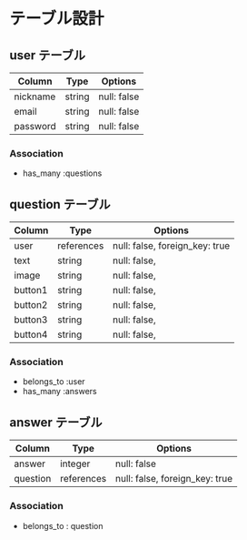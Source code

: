 # テーブル設計

## user テーブル

| Column   | Type   | Options     |
| -------- | ------ | ----------- |
| nickname | string | null: false |
| email    | string | null: false |
| password | string | null: false |

### Association
- has_many :questions
## question テーブル

| Column  | Type       | Options                        |
| ------- | ---------- | ------------------------------ |
| user    | references | null: false, foreign_key: true |
| text    | string     | null: false,     |
| image   | string     | null: false,     |
| button1 | string     | null: false,     |
| button2 | string     | null: false,     |
| button3 | string     | null: false,     |
| button4 | string     | null: false,     |
### Association

- belongs_to :user
- has_many :answers


## answer テーブル

| Column  | Type       | Options             |
| ------- | ---------- | ------------------- |
| answer  | integer    | null: false         |
| question| references | null: false, foreign_key: true |
### Association
- belongs_to : question
